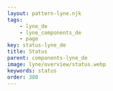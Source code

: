 ```yaml
---
layout: pattern-lyne.njk
tags: 
    - lyne_de
    - lyne_components_de
    - page
key: status-lyne_de
title: Status
parent: components-lyne_de
image: lyne/overview/status.webp
keywords: status
order: 380
---
```

